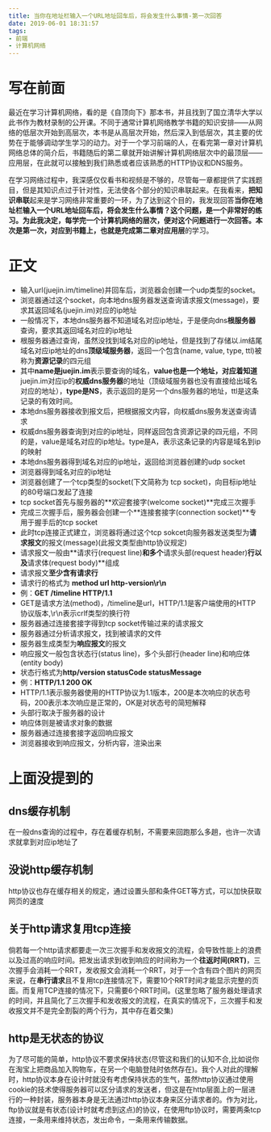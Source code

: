 ```yaml
---
title: 当你在地址栏输入一个URL地址回车后，将会发生什么事情-第一次回答
date: 2019-06-01 18:31:57
tags:
- 前端
- 计算机网络
---
```


# 写在前面

最近在学习计算机网络，看的是《自顶向下》那本书，并且找到了国立清华大学以此书作为教材录制的公开课。不同于通常计算机网络教学书籍的知识安排——从网络的低层次开始到高层次，本书是从高层次开始，然后深入到低层次，其主要的优势在于能够调动学生学习的动力。对于一个学习前端的人，在看完第一章对计算机网络总体的简介后，书籍随后的第二章就开始讲解计算机网络层次中的最顶层——应用层，在此就可以接触到我们熟悉或者应该熟悉的HTTP协议和DNS服务。

在学习网络过程中，我深感仅仅看书和视频是不够的，尽管每一章都提供了实践题目，但是其知识点过于针对性，无法使各个部分的知识串联起来。在我看来，**把知识串联**起来是学习网络非常重要的一环，为了达到这个目的，我发现回答**当你在地址栏输入一个URL地址回车后，将会发生什么事情？**这个问题，是一个非常好的练习。为此我决定，每学完一个计算机网络的层次，便对这个问题进行一次回答。本次是第一次，对应到书籍上，也就是完成第二章对**应用层**的学习。

# 正文

- 输入url(juejin.im/timeline)并回车后，浏览器会创建一个udp类型的socket。
- 浏览器通过这个socket，向本地dns服务器发送查询请求报文(message)，要求其返回域名(juejin.im)对应的ip地址
- 一般情况下，本地dns服务器不知道域名对应ip地址，于是便向dns**根服务器**查询，要求其返回域名对应的ip地址
- 根服务器通过查询，虽然没找到域名对应的ip地址，但是找到了存储以.im结尾域名对应ip地址的dns**顶级域服务器**，返回一个包含(name, value, type, ttl)被称为**资源记录**的四元组
- 其中**name是juejin.im**表示要查询的域名，**value也是一个地址，对应着知道**juejin.im对应ip的**权威dns服务器**的地址（顶级域服务器也没有直接给出域名对应的地址），**type是NS**，表示返回的是另一个dns服务器的地址，ttl是这条记录的有效时间。
- 本地dns服务器接收到报文后，把根据报文内容，向权威dns服务发送查询请求
- 权威dns服务器查询到对应的ip地址，同样返回包含资源记录的四元组，不同的是，value是域名对应的ip地址。type是A，表示这条记录的内容是域名到ip的映射
- 本地dns服务器得到域名对应的ip地址，返回给浏览器创建的udp socket
- 浏览器得到域名对应的ip地址
- 浏览器创建了一个tcp类型的socket(下文简称为 tcp socket)，向目标ip地址的80号端口发起了连接
- tcp socket首先与服务器的**欢迎套接字(welcome socket)**完成三次握手
- 完成三次握手后，服务器会创建一个**连接套接字(connection socket)**专用于握手后的tcp socket
- 此时tcp连接正式建立，浏览器将通过这个tcp sokcet向服务器发送类型为**请求报文**的报文(message)(此报文类型由http协议规定)
- 请求报文一般由**请求行(request line)**和多个**请求头部(request header)**行以及**请求体(request body)**组成
- 请求报文**至少含有请求行**
- 请求行的格式为 **method url http-version\r\n**
- 例：**GET /timeline HTTP/1.1**
- GET是请求方法(method)，/timeline是url，HTTP/1.1是客户端使用的HTTP协议版本,\r\n表示crlf类型的换行符
- 服务器通过连接套接字得到tcp socket传输过来的请求报文
- 服务器通过分析请求报文，找到被请求的文件
- 服务器生成类型为**响应报文**的报文
- 响应报文一般包含状态行(status line)，多个头部行(header line)和响应体(entity body)
- 状态行格式为**http/version statusCode statusMessage**
- 例：**HTTP/1.1 200 OK**
- HTTP/1.1表示服务器使用的HTTP协议为1.1版本，200是本次响应的状态号码，200表示本次响应是正常的，OK是对状态号的简短解释
- 头部行取决于服务器的设计
- 响应体则是被请求对象的数据
- 服务器通过连接套接字返回响应报文
- 浏览器接收到响应报文，分析内容，渲染出来

# 上面没提到的

## dns缓存机制

在一般dns查询的过程中，存在着缓存机制，不需要来回跑那么多趟，也许一次请求就拿到对应ip地址了

## 没说http缓存机制

http协议也存在缓存相关的规定，通过设置头部和条件GET等方式，可以加快获取网页的速度

## 关于http请求复用tcp连接

倘若每一个http请求都要走一次三次握手和发收报文的流程，会导致性能上的浪费以及过高的响应时间。把发出请求到收到响应的时间称为一个**往返时间(RRT)**，三次握手会消耗一个RRT，发收报文会消耗一个RRT，对于一个含有四个图片的网页来说，在**串行请求**且不复用tcp连接情况下，需要10个RRT时间才能显示完整的页面。而复用TCP连接的情况下，只需要6个RRT时间。(这里忽略了服务器处理请求的时间，并且简化了三次握手和发收报文的流程，在真实的情况下，三次握手和发收报文并不是完全割裂的两个行为，其中存在着交集)

## http是无状态的协议

为了尽可能的简单，http协议不要求保持状态(尽管这和我们的认知不合,比如说你在淘宝上把商品加入购物车，在另一个电脑登陆时依然存在)。我个人对此的理解时，http协议本身在设计时就没有考虑保持状态的生气，虽然http协议通过使用cookie的技术使得服务器可以区分请求的发送者，但这是在http层面上的一层进行的一种封装，服务器本身是无法通过http协议本身来区分请求者的。作为对比，ftp协议就是有状态(设计时就考虑到这点)的协议，在使用ftp协议时，需要两条tcp连接，一条用来维持状态，发出命令，一条用来传输数据。